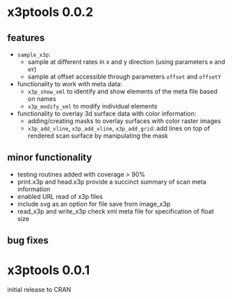 # x3ptools 0.0.2

## features

- `sample_x3p`: 
    - sample at different rates in x and y direction (using parameters `m` and `mY`)
    - sample at offset accessible through parameters `offset` and `offsetY`
- functionality to work with meta data: 
    - `x3p_show_xml` to identify and show elements of the meta file based on names
    - `x3p_modify_xml` to modify individual elements
- functionality to overlay 3d surface data with color information:    
    - adding/creating masks to overlay surfaces with color raster images    
    - `x3p_add_vline`, `x3p_add_vline`, `x3p_add_grid`: add lines on top of rendered scan surface by manipulating the mask

## minor functionality 

- testing routines added with coverage > 90%
- print.x3p and head.x3p provide a succinct summary of scan meta information
- enabled URL read of x3p files
- include svg as an option for file save from image_x3p
- read_x3p and write_x3p check xml meta file for specification of float size

## bug fixes

# x3ptools 0.0.1

initial release to CRAN
